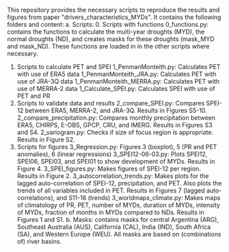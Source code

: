 This repository provides the necessary scripts to reproduce the results and figures from paper "drivers_characteristics_MYDs". 
It contains the following folders and content:
a. Scripts:
   0. Scripts with functions
   0_functions.py: contains the functions to calculate the multi-year droughts (MYD), the normal droughts (ND), and creates masks for these droughts (mask_MYD and mask_ND). These functions are loaded in in the other scripts where necessary.
   1. Scripts to calculate PET and SPEI
   1_PenmanMonteith.py: Calculates PET with use of ERA5 data
   1_PenmanMonteith_JRA.py: Calculates PET with use of JRA-3Q data
   1_PenmanMonteith_MERRA.py: Calculates PET with use of MERRA-2 data
   1_Calculate_SPEI.py: Calculates SPEI with use of PET and PR
   2. Scripts to validate data and results
   2_compare_SPEI.py: Compares SPEI-12 between ERA5, MERRA-2, and JRA-3Q. Results in Figures S5-10.
   2_compare_precipitation.py: Compares monthly precipitation between ERA5, CHIRPS, E-OBS, GPCP, CRU, and IMERG. Results in Figures S3 and S4.
   2_variogram.py: Checks if size of focus region is appropriate. Results in Figure S2.
   3. Scripts for figures
   3_Regression.py: Figures 3 (boxplot), 5 (PR and PET anomalies), 6 (linear regressions)
   3_SPEI12-06-03.py: Plots SPEI12, SPEI06, SPEI03, and SPEI01 to show development of MYDs. Results in Figure 4.
   3_SPEI_figures.py: Makes figures of SPEI-12 per region. Results in Figure 2.
   3_autocorrelation_trends.py: Makes plots for the lagged auto-correlation of SPEI-12, precipitation, and PET. Also plots the trends of all variables included in PET. Results in Figures 7 (lagged auto-correlations), and S11-16 (trends)
   3_worldmaps_climate.py: Makes maps of climatology of PR, PET, number of MYDs, duration of MYDs, intensity of MYDs, fraction of months in MYDs compared to NDs. Results in Figures 1 and S1.
b. Masks: contains masks for central Argentina (ARG), Southeast Australia (AUS), California (CAL), India (IND), South Africa (SA), and Western Europe (WEU). All masks are based on (combinations of) river basins.
